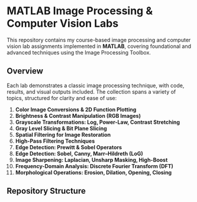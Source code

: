 # MATLAB Image Processing & Computer Vision Labs

This repository contains my course-based image processing and computer vision lab assignments implemented in **MATLAB**, covering foundational and advanced techniques using the Image Processing Toolbox.

##  Overview

Each lab demonstrates a classic image processing technique, with code, results, and visual outputs included. The collection spans a variety of topics, structured for clarity and ease of use:

1. **Color Image Conversions & 2D Function Plotting**  
2. **Brightness & Contrast Manipulation (RGB Images)**  
3. **Grayscale Transformations: Log, Power-Law, Contrast Stretching**  
4. **Gray Level Slicing & Bit Plane Slicing**  
5. **Spatial Filtering for Image Restoration**  
6. **High-Pass Filtering Techniques**  
7. **Edge Detection: Prewitt & Sobel Operators**  
8. **Edge Detection: Sobel, Canny, Marr–Hildreth (LoG)**  
9. **Image Sharpening: Laplacian, Unsharp Masking, High-Boost**  
10. **Frequency-Domain Analysis: Discrete Fourier Transform (DFT)**  
11. **Morphological Operations: Erosion, Dilation, Opening, Closing**

##  Repository Structure

